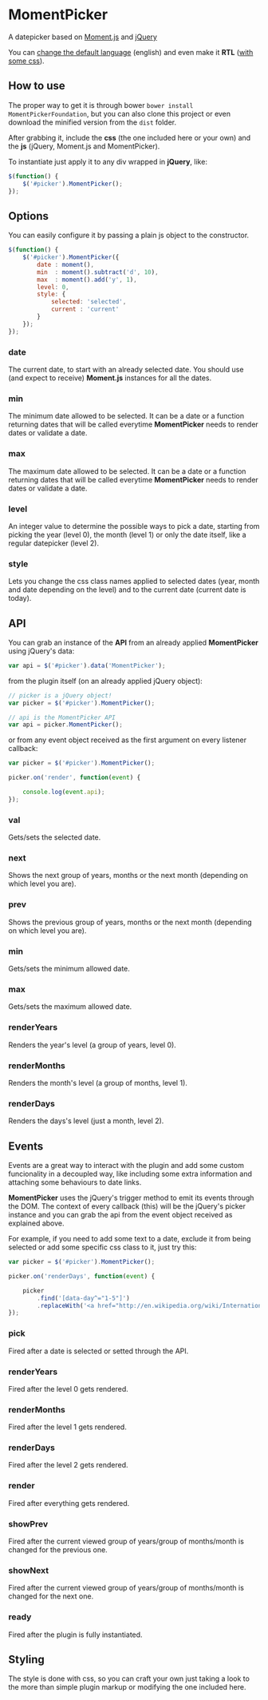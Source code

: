 MomentPicker
============

A datepicker based on [Moment.js](http://momentjs.com/) and [jQuery](http://jquery.com/)

You can [change the default language](http://momentjs.com/docs/#/i18n/) (english) and  even make it **RTL** ([with some css](http://stackoverflow.com/questions/23030959/switching-sidebar-when-using-rtl-direction/23037076#23037076)).

How to use
----------

The proper way to get it is through bower ```bower install MomentPickerFoundation```, but you can also clone this project or even download the minified version from the ```dist``` folder.

After grabbing it, include the **css** (the one included here or your own) and the **js** (jQuery, Moment.js and MomentPicker).

To instantiate just apply it to any div wrapped in **jQuery**, like:

```javascript
$(function() {
    $('#picker').MomentPicker();
});
```

Options
-------

You can easily configure it by passing a plain js object to the constructor.

```javascript
$(function() {
    $('#picker').MomentPicker({
        date : moment(),
        min  : moment().subtract('d', 10),
        max  : moment().add('y', 1),
        level: 0,
        style: {
            selected: 'selected',
            current : 'current'
        }
    });
});
```

### date

The current date, to start with an already selected date. You should use (and expect to receive) **Moment.js** instances for all the dates.

### min

The minimum date allowed to be selected. It can be a date or a function returning dates that will be called everytime **MomentPicker** needs to render dates or validate a date.

### max

The maximum date allowed to be selected. It can be a date or a function returning dates that will be called everytime **MomentPicker** needs to render dates or validate a date.

### level

An integer value to determine the possible ways to pick a date, starting from picking the year (level 0), the month (level 1) or only the date itself, like a regular datepicker (level 2).

### style

Lets you change the css class names applied to selected dates (year, month and date depending on the level) and to the current date (current date is today).

API
---

You can grab an instance of the **API** from an already applied **MomentPicker** using jQuery's data:

```javascript
var api = $('#picker').data('MomentPicker');
```

from the plugin itself (on an already applied jQuery object):

```javascript
// picker is a jQuery object!
var picker = $('#picker').MomentPicker();

// api is the MomentPicker API
var api = picker.MomentPicker();
```

or from any event object received as the first argument on every listener callback:

```javascript
var picker = $('#picker').MomentPicker();

picker.on('render', function(event) {

    console.log(event.api);
});
```

### val

Gets/sets the selected date.

### next

Shows the next group of years, months or the next month (depending on which level you are).

### prev

Shows the previous group of years, months or the next month (depending on which level you are).

### min

Gets/sets the minimum allowed date.

### max

Gets/sets the maximum allowed date.

### renderYears

Renders the year's level (a group of years, level 0).

### renderMonths

Renders the month's level (a group of months, level 1).

### renderDays

Renders the days's level (just a month, level 2).

Events
------

Events are a great way to interact with the plugin and add some custom funcionality in a decoupled way, like including some extra information and attaching some behaviours to date links.

**MomentPicker** uses the jQuery's trigger method to emit its events through the DOM. The context of every callback (this) will be the jQuery's picker instance and you can grab the api from the event object received as explained above.

For example, if you need to add some text to a date, exclude it from being selected or add some specific css class to it, just try this:

```javascript
var picker = $('#picker').MomentPicker();

picker.on('renderDays', function(event) {

    picker
        .find('[data-day^="1-5"]')
        .replaceWith('<a href="http://en.wikipedia.org/wiki/International_Workers%27_Day">International Workers' Day</a>');
});
```

### pick

Fired after a date is selected or setted through the API.

### renderYears

Fired after the level 0 gets rendered.

### renderMonths

Fired after the level 1 gets rendered.

### renderDays

Fired after the level 2 gets rendered.

### render

Fired after everything gets rendered.

### showPrev

Fired after the current viewed group of years/group of months/month is changed for the previous one.

### showNext

Fired after the current viewed group of years/group of months/month is changed for the next one.

### ready

Fired after the plugin is fully instantiated.

Styling
-------

The style is done with css, so you can craft your own just taking a look to the more than simple plugin markup or modifying the one included here.